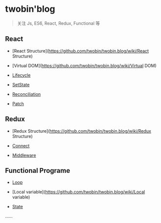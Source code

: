 # twobin'blog

> 关注 Js, ES6, React, Redux, Functional 等

## React

* [React Structure](https://github.com/twobin/twobin.blog/wiki/React Structure)

* [Virtual DOM](https://github.com/twobin/twobin.blog/wiki/Virtual DOM)

* [Lifecycle](https://github.com/twobin/twobin.blog/wiki/Lifecycle)

* [SetState](https://github.com/twobin/twobin.blog/wiki/SetState)

* [Reconciliation](https://github.com/twobin/twobin.blog/wiki/Reconciliation)

* [Patch](https://github.com/twobin/twobin.blog/wiki/Patch)

## Redux

* [Redux Structure](https://github.com/twobin/twobin.blog/wiki/Redux Structure)

* [Connect](https://github.com/twobin/twobin.blog/wiki/Connect)

* [Middleware](https://github.com/twobin/twobin.blog/wiki/Middleware)

## Functional Programe

* [Loop](https://github.com/twobin/twobin.blog/wiki/Loop)

* [Local variable](https://github.com/twobin/twobin.blog/wiki/Local variable)

* [State](https://github.com/twobin/twobin.blog/wiki/State)

......
